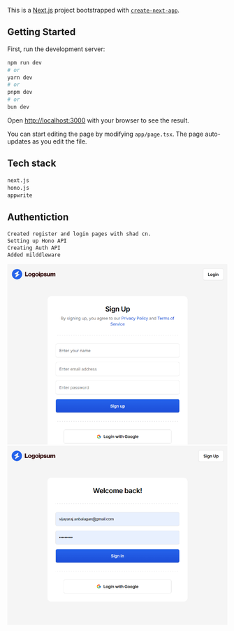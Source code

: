 This is a [Next.js](https://nextjs.org) project bootstrapped with [`create-next-app`](https://nextjs.org/docs/app/api-reference/cli/create-next-app).

## Getting Started

First, run the development server:

```bash
npm run dev
# or
yarn dev
# or
pnpm dev
# or
bun dev
```

Open [http://localhost:3000](http://localhost:3000) with your browser to see the result.

You can start editing the page by modifying `app/page.tsx`. The page auto-updates as you edit the file.

## Tech stack
```bash
next.js
hono.js
appwrite
```

## Authentiction

```
Created register and login pages with shad cn.
Setting up Hono API
Creating Auth API
Added milddleware
```

![Screenshot of Sign-up page](./public/sign-up.png)
![Screenshot of Sign-in page](./public/sign-in.png)




